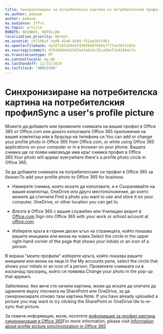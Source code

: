 ```yaml
---
title: Синхронизиране на потребителска картина на потребителския профил
ms.author: pebaum
author: pebaum
ms.audience: ITPro
ms.topic: article
ROBOTS: NOINDEX, NOFOLLOW
localization_priority: Normal
ms.assetid: cd7196af-3ed9-42e6-b594-f51ad265fd63
ms.openlocfilehash: 4af871b33d4e5f438584076891fff7a430f41b5e
ms.sourcegitcommit: 0f0186044a3597e42ad14c32ca58e7224344dcfa
ms.translationtype: MT
ms.contentlocale: bg-BG
ms.lasthandoff: 12/15/2019
ms.locfileid: "40053358"
---
```

# <a name="sync-a-users-profile-picture"></a><span data-ttu-id="bd939-102">Синхронизиране на потребителска картина на потребителския профил</span><span class="sxs-lookup"><span data-stu-id="bd939-102">Sync a user's profile picture</span></span>

<span data-ttu-id="bd939-103">Можете да добавите или промените снимката на вашия профил в Office 365 от Office.com или докато използвате Office 365 приложения на вашия компютър или в браузър на телефона си.</span><span class="sxs-lookup"><span data-stu-id="bd939-103">You can add or change your profile photo in Office 365 from Office.com, or while using Office 365 applications on your computer or in a browser on your phone.</span></span> <span data-ttu-id="bd939-104">Вашата снимка ще се появи навсякъде има кръг снимка профил в Office 365.</span><span class="sxs-lookup"><span data-stu-id="bd939-104">Your photo will appear everywhere there's a profile photo circle in Office 365.</span></span>

<span data-ttu-id="bd939-105">За да добавите снимката на потребителския си профил в Office 365 за бизнес</span><span class="sxs-lookup"><span data-stu-id="bd939-105">To add your profile photo to Office 365 for business</span></span>

- <span data-ttu-id="bd939-106">Намерете снимка, която искате да използвате, и я Съхранявайте на вашия компютър, OneDrive или друго местоположение, до което можете да стигнете.</span><span class="sxs-lookup"><span data-stu-id="bd939-106">Find a photo you want to use and store it on your computer, OneDrive, or other location you can get to.</span></span>

- <span data-ttu-id="bd939-107">Влезте в Office 365 с вашия служебен или Училищен акаунт в [Office.com](http://www.office.com).</span><span class="sxs-lookup"><span data-stu-id="bd939-107">Sign into Office 365 with your work or school account at [office.com](http://www.office.com).</span></span>

- <span data-ttu-id="bd939-108">Изберете кръга в горния десен ъгъл на страницата, който показва вашите инициали или икона на човек.</span><span class="sxs-lookup"><span data-stu-id="bd939-108">Select the circle in the upper right-hand corner of the page that shows your initials or an icon of a person.</span></span>

<span data-ttu-id="bd939-109">В екрана "моите профили" изберете кръга, който показва вашите инициали или икона на лице.</span><span class="sxs-lookup"><span data-stu-id="bd939-109">In the My accounts pane, select the circle that shows your initials or an icon of a person.</span></span> <span data-ttu-id="bd939-110">Променете снимката си в изскачащ прозорец, който се появява.</span><span class="sxs-lookup"><span data-stu-id="bd939-110">Change your photo in the pop-up that appears.</span></span>

<span data-ttu-id="bd939-111">Забележка: Ако вече сте качили картина, може да искате да опитате да щракнете върху плочката на SharePoint или OneDrive, за да синхронизирате отново тази картина.</span><span class="sxs-lookup"><span data-stu-id="bd939-111">Note: If you have already uploaded a picture you may want to try clicking the SharePoint or OneDrive tile to re-sync that picture.</span></span>

<span data-ttu-id="bd939-112">За повече информация, моля, посетете [информация за профил картина синхронизация в Office 365](https://support.office.com/article/information-about-profile-picture-synchronization-in-office-365-20594d76-d054-4af4-a660-401133e3d48a)</span><span class="sxs-lookup"><span data-stu-id="bd939-112">For more information, please visit [Information about profile picture synchronization in Office 365](https://support.office.com/article/information-about-profile-picture-synchronization-in-office-365-20594d76-d054-4af4-a660-401133e3d48a)</span></span>

